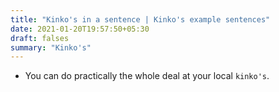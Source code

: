 ```yaml
---
title: "Kinko's in a sentence | Kinko's example sentences"
date: 2021-01-20T19:57:50+05:30
draft: falses
summary: "Kinko's"
---
```

- You can do practically the whole deal at your local `kinko's`.
                 
